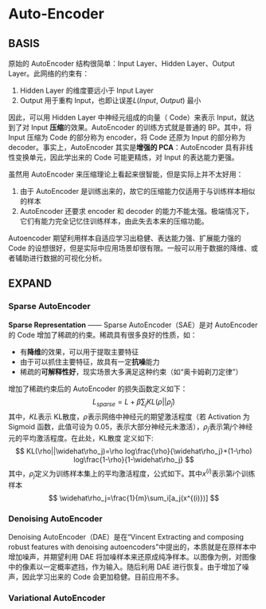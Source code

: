 # Auto-Encoder

## BASIS

原始的 AutoEncoder 结构很简单：Input Layer、Hidden Layer、Output Layer。此网络的约束有：

1. Hidden Layer 的维度要远小于 Input Layer
2. Output 用于重构 Input，也即让误差$L(Input, \ Output)$ 最小

因此，可以用 Hidden Layer 中神经元组成的向量（ Code）来表示 Input，就达到了对 Input **压缩**的效果。AutoEncoder 的训练方式就是普通的 BP。其中，将 Input 压缩为 Code 的部分称为 encoder，将 Code 还原为 Input 的部分称为 decoder。事实上，AutoEncoder 其实是**增强的 PCA**：AutoEncoder 具有非线性变换单元，因此学出来的 Code 可能更精炼，对 Input 的表达能力更强。

虽然用 AutoEncoder 来压缩理论上看起来很智能，但是实际上并不太好用：

1. 由于 AutoEncoder 是训练出来的，故它的压缩能力仅适用于与训练样本相似的样本
2. AutoEncoder 还要求 encoder 和 decoder 的能力不能太强。极端情况下，它们有能力完全记忆住训练样本，由此失去本来的压缩功能。

Autoencoder 期望利用样本自适应学习出稳健、表达能力强、扩展能力强的 Code 的设想很好，但是实际中应用场景却很有限。一般可以用于数据的降维、或者辅助进行数据的可视化分析。

## EXPAND

### **Sparse AutoEncoder**

 **Sparse Representation** —— Sparse AutoEncoder（SAE）是对 AutoEncoder 的 Code 增加了稀疏的约束。稀疏具有很多良好的性质，如：

- 有**降维**的效果，可以用于提取主要特征
- 由于可以抓住主要特征，故具有一定**抗噪**能力
- 稀疏的**可解释性好**，现实场景大多满足这种约束（如“奥卡姆剃刀定律”）

增加了稀疏约束后的 AutoEncoder 的损失函数定义如下：
$$
L_{sparse}=L+ \beta \sum_{j}KL(\rho||\widehat\rho_j)​
$$
其中，$KL$表示 KL散度，$\rho$表示网络中神经元的期望激活程度（若 Activation 为 Sigmoid 函数，此值可设为 0.05，表示大部分神经元未激活），$\rho_j$表示第$j$个神经元的平均激活程度。在此处，KL散度 定义如下:
$$
KL(\rho||\widehat\rho_j)=\rho log\frac{\rho}{\widehat\rho_j}+(1-\rho) log\frac{1-\rho}{1-\widehat\rho_j}
$$
其中，$\widehat\rho_j$定义为训练样本集上的平均激活程度，公式如下。其中$x^{(i)}$表示第$i$个训练样本
$$
\widehat\rho_j=\frac{1}{m}\sum_i[a_j(x^{(i)})]
$$

### **Denoising AutoEncoder**

Denoising AutoEncoder（DAE）是在“Vincent Extracting and composing robust features with denoising autoencoders”中提出的，本质就是在原样本中增加噪声，并期望利用 DAE 将加噪样本来还原成纯净样本。以图像为例，对图像中的像素以一定概率遮挡，作为输入。随后利用 DAE 进行恢复。由于增加了噪声，因此学习出来的 Code 会更加稳健。目前应用不多。

### **Variational AutoEncoder**

